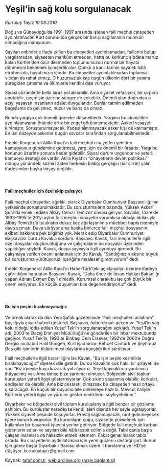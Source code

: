 # Yeşil’in sağ kolu sorgulanacak

*Kurtuluş Tayiz 10.08.2010*

<div class="yazi"><p>Doğu ve Güneydoğu’da 1991-1997 arasında işlenen faili meçhul cinayetleri aydınlatmadan Kürt sorununda gerçek bir barışı sağlamanın mümkün olmadığına inanıyorum.</p>
<p>Sayıları onbinlerle ifade edilen bu cinayetleri aydınlatmadan, faillerini bulup yargılamadan, siyaseten mahkûm etmeden, hatta bu korkunç şiddete maruz kalan Kürtler’den özür dilemeden toplumumuzun normal bir hayata dönmesini beklemek iyimserlik olur. Çünkü o kanlı tarihin hayaleti hâlâ etrafımızda, hayatımızın içinde. Bu cinayetler aydınlatılmadan toplumsal vicdan da rahat etmez. O huzursuzluk işte bugün ülkenin dört bir yanına süregiden çatışma ve ölümlerle kendini dışa vuruyor.</p>
<p>Siyasi çözümlerle belki biraz yol alınabilir. Ama siyaset vefasızdır, bir çırpıda unutabilir, geçmişin üzerine sünger de çekebilir. Önemli olan doğrudan o acıyı yaşayan insanların adalet duygularıdır. Bunlar tatmin edilmeden bağışlama da gelişmez, huzur ve barış da olmaz.</p>
<p>Bunda yargıya çok önemli görevler düşmektedir. Yargının bu cinayetleri aydınlatmasının önünde artık bir engel görünmemektedir. Askerî vesayet kırılmıştır. Soruşturulmayacak, ifadesi alınmayacak asker kişi de kalmamıştır. En üst düzeyde askerler bugün savcılar tarafından sorgulanabilmektedir.</p>
<p>Emekli Korgeneral Atilla Kıyat’ın faili meçhul cinayetleri yeniden kamuoyunun gündemine getirmesi, yargı için de önemli bir fırsattır. Yargı bu konunun üzerine sonuna kadar gidebilir. Siyasi durum uygundur ve yeterli kamuoyu desteği de vardır. Atilla Kıyat’ın “cinayetlerin devlet politikası” olduğu yönündeki sözleri zaten herkesin bildiği gerçeğin (bir sırrın) yalın ifadesinden başka birşey değildir.</p>
<h4> </h4>
<h4>Faili meçhuller için özel ekip çalışıyor</h4>
<p>Faili meçhul cinayetler, ağırlıklı olarak Diyarbakır Cumhuriyet Başsavcılığı’nın yetkisinde soruşturulmaktadır. Bu soruşturmaların başında, Yüksek Askerî Şûra’da emekli edilen Albay Cemal Temizöz davası geliyor. Savcılık, Cizre’de 1993-1995’te 20’yi aşkın faili meçhul cinayetin sorumlusu olduğu iddiasıyla Albay Temizöz’ü tutuklatıp dokuz kez ağırlaştırılmış müebbet hapis istemiyle dava açmıştı. Dava sürüyor ama başka binlerce faili meçhul dosyasının akîbeti hakkında pek bilgimiz yok. Merak edip Diyarbakır Cumhuriyet Başsavcısı Durdu Kavak’a sordum. Başsavcı Kavak, faili meçhullerle ilgili özel dosyalar oluşturulduğunu ve çalışmaların bu dosyalar üzerinden yapıldığını söyledi. Kavak, dosya sayısıyla ilgili ayrıntıya girmedi. Bu çalışmaya verilen önemi anlatmak için de Kavak, “Sandığınızın aksine büyük bir soruşturma yürütüyoruz, içeriğine maalesef giremiyorum” dedi.</p>
<p>Emekli Korgeneral Atilla Kıyat’ın HaberTürk’teki açıklamaları üzerine ifadeye çağrıldığını hatırlatan Başsavcı Kavak, “Daha önce de İnsan Hakları Bakanlığı yapan Adnan Ekmen Bey’i dinledik. Kurumsal olarak bu işe çok büyük bir önem veriyoruz. En küçük duyumları bile değerlendiriyoruz” dedi.</p>
<h4> </h4>
<h4>Bu işin peşini bırakmayacağız</h4>
<p>Ve örnek olarak da dün Yeni Şafak gazetesinde “Faili meçhulleri anlatırım” başlığıyla çıkan haberi gösterdi. Başsavcı, haberde adı geçen ve ‘Yeşil’in sağ kolu olduğu iddia edilen Yusuf Tek’in sorgulanacağını açıkladı. Yusuf Tek’in adı, 2003’te Elazığ Emniyet Müdürlüğü’ne gönderilen bir ihbar mektubunda geçiyor. Yusuf Tek’in, 1993’te Binbaşı Cem Ersever, 1992’de 2000’e Doğru Dergisi muhabiri Halil Güngen, Kürt işadamları Behçet Cantürk ve Şeyhmuz Daş gibi isimlerin öldürülmesi olaylarına karıştığı ileri sürülüyor.</p>
<p>Faili meçhullerle ilgili kararlılığını ise Kavak, “Bu işin peşini kesinlikle bırakmayacağız” diyerek dile getirdi. Durdu Kavak’ın çok haklı bir şikâyeti de var: “Biz iğneyle kuyu kazarak yol alıyoruz. Yerel kaynakların yardımına ihtiyacımız var. Ama kimse bize yardımcı olmuyor. Bölgedeki sivil toplum kuruluşları yeterli ilgiyi göstermiyorlar. Çok sıkıntı yaşanmış olabilir, korkular, endişeler de olabilir. Ama biz cesaretli olmazsak bu cinayetleri nasıl ortaya çıkaracağız. En küçük bir duyumu bile dinlemeye hazırız. Mevcut haliyle Kürtlerin yeterli ilgiyi ve yardımı göstermediklerini söyleyebilirim.”</p>
<p>Diyarbakır ve bölgedeki sivil toplum kuruluşlarıyla ilgili benzer bir gözleme sahibim. Bu kuruluşlar neredeyse kendi işleri dışında her şeyle uğraşıyorlar. Yüksek siyaset peşinde koşuyorlar. Prestij sağlamayacak, rant getirmeyecek işlere burun kıvırıyorlar. Bu kurumların çoğu, siyasette yükselmek için kullanılan bir basamak işlevini yerine getiriyor. Bölgede faili meçhule kurban gidenlerin adları ve sayıları bile hâlâ tesbit edilmiş değil. Tabii canla başla çalışan insanlara da haksızlık etmek istemem. Fakat genel olarak tablo ortada. Bu cinayetlerin aydınlatılması için yerel güçlerin desteği şart. Bunun için görev başta Diyarbakır Barosu olmak üzere il barolarına ve İHD’ye düşüyor. kurtulustayiz@gmail.com</p></div>

Kaynak: [taraf.com.tr](http://www.taraf.com.tr:80/kurtulus-tayiz/makale-yesil-in-sag-kolu-sorgulanacak.htm), [web.archive.org (arşiv bağlantısı)](http://web.archive.org/web/20100817210417/http://www.taraf.com.tr:80/kurtulus-tayiz/makale-yesil-in-sag-kolu-sorgulanacak.htm)
